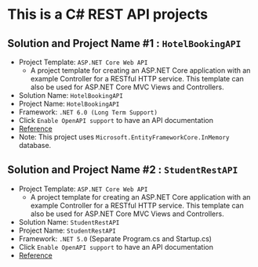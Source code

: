 # This is a C# REST API projects

## Solution and Project Name #1 : `HotelBookingAPI`
  - Project Template: `ASP.NET Core Web API`
    - A project template for creating an ASP.NET Core application with an example Controller for a RESTful HTTP service. This template can also be used for ASP.NET Core MVC Views and Controllers.
  - Solution Name: `HotelBookingAPI`
  - Project Name: `HotelBookingAPI`
  - Framework: `.NET 6.0 (Long Term Support)`
  - Click `Enable OpenAPI support` to have an API documentation
  - [Reference](https://www.youtube.com/watch?v=Tj3qsKSNvMk&t=593s)
  - Note: This project uses `Microsoft.EntityFrameworkCore.InMemory` database.

## Solution and Project Name #2 : `StudentRestAPI`
  - Project Template: `ASP.NET Core Web API`
    - A project template for creating an ASP.NET Core application with an example Controller for a RESTful HTTP service. This template can also be used for ASP.NET Core MVC Views and Controllers.
  - Solution Name: `StudentRestAPI`
  - Project Name: `StudentRestAPI`
  - Framework: `.NET 5.0` (Separate Program.cs and Startup.cs)
  - Click `Enable OpenAPI support` to have an API documentation
  - [Reference](https://www.youtube.com/watch?v=BqDvnDQoMVo&t=1956s)

